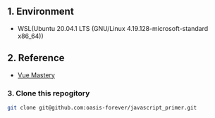 ## 1. Environment

* WSL(Ubuntu 20.04.1 LTS (GNU/Linux 4.19.128-microsoft-standard x86_64))

## 2. Reference

* [Vue Mastery](https://www.vuemastery.com/courses/intro-to-vue-3/intro-to-vue3/)

### 3. Clone this repogitory

```bash
git clone git@github.com:oasis-forever/javascript_primer.git
```
